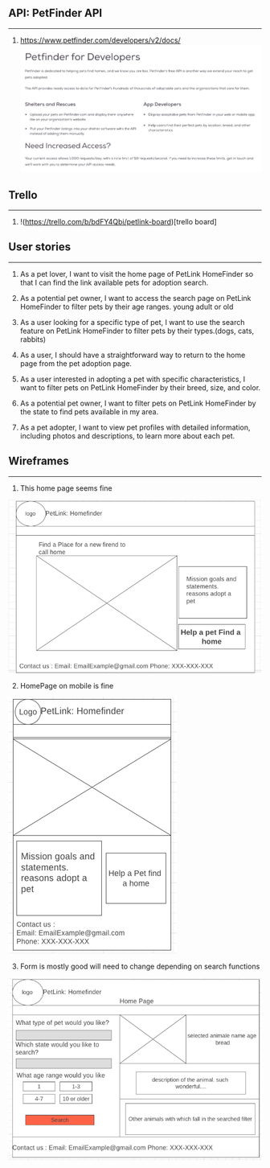 ## API: PetFinder API
-------------
1. https://www.petfinder.com/developers/v2/docs/
![API image](./assets/PetFinderAPI.png)

## Trello
--------------
1. !(https://trello.com/b/bdFY4Qbi/petlink-board)[trello board] 


## User stories
----------------
1. As a pet lover, I want to visit the home page of PetLink HomeFinder so that I can find the link available pets for adoption search.

2. As a potential pet owner, I want to access the search page on PetLink HomeFinder to filter pets by their age ranges. young adult or old

3. As a user looking for a specific type of pet, I want to use the search feature on PetLink HomeFinder to filter pets by their types.(dogs, cats, rabbits)

4. As a user, I should have a straightforward way to return to the home page from the pet adoption page.

5. As a user interested in adopting a pet with specific characteristics, I want to filter pets on PetLink HomeFinder by their breed, size, and color.

6. As a potential pet owner, I want to filter pets on PetLink HomeFinder by the state to find pets available in my area.

7. As a pet adopter, I want to view pet profiles with detailed information, including photos and descriptions, to learn more about each pet.

## Wireframes
---------------

1. This home page seems fine

![HomePage wireframe](./wireframes/HomePage.png)

2. HomePage on mobile is fine 

![mobile wirefram](./wireframes/Mobile_HomePage.png)

3. Form is mostly good will need to change depending on search functions

![API image](./wireframes/Form:%20adoption%20page.png)